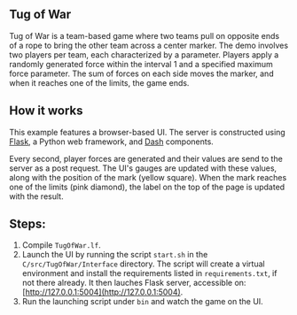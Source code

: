 ## Tug of War

Tug of War is a team-based game where two teams pull on opposite ends of a rope to bring the other team across a center marker. The demo involves two players per team, each characterized by a parameter. Players apply a randomly generated force within the interval 1 and a specified maximum force parameter. The sum of forces on each side moves the marker, and when it reaches one of the limits, the game ends.

## How it works

This example features a browser-based UI. The server is constructed using [Flask](https://flask.palletsprojects.com/en/3.0.x/), a Python web framework, and [Dash](https://dash.plotly.com/) components.

Every second, player forces are generated and their values are send to the server as 
a post request. The UI's gauges are updated with these values, along with the position of the mark (yellow square). When the mark reaches one of the limits (pink diamond), the label on the top of the page is updated with the result.

## Steps:

 1. Compile `TugOfWar.lf`. 
 2. Launch the UI by running the script `start.sh` in the `C/src/TugOfWar/Interface` directory. The script will create a virtual environment and install the requirements listed in `requirements.txt`, if not there already. It then lauches Flask server, accessible on: [http://127.0.0.1:5004](http://127.0.0.1:5004).
 3. Run the launching script under `bin` and watch the game on the UI. 

